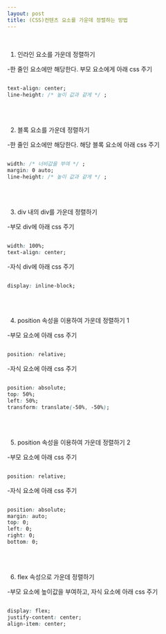 ```yaml
---
layout: post
title: (CSS)컨텐츠 요소를 가운데 정렬하는 방법
---
```


<br>

1. 인라인 요소를 가운데 정렬하기


-한 줄인 요소에만 해당한다.  부모 요소에게 아래 css 주기
 
``` css
 
text-align: center;
line-height: /* 높이 값과 같게 */ ;

```

<br>
<br>

2. 블록 요소를 가운데 정렬하기


-한 줄인 요소에만 해당한다. 해당 블록 요소에 아래 css 주기

``` css

width: /* 너비값을 부여 */ ;
margin: 0 auto;
line-height: /* 높이 값과 같게 */ ;

```

<br>
<br>

3. div 내의 div를 가운데 정렬하기


-부모 div에 아래 css 주기

``` css

width: 100%;
text-align: center;

```

-자식 div에 아래 css 주기

``` css

display: inline-block;

```

<br>
<br>

4. position 속성을 이용하여 가운데 정렬하기 1


-부모 요소에 아래 css 주기

``` css

position: relative;

```

-자식 요소에 아래 css 주기

``` css

position: absolute;
top: 50%;
left: 50%;
transform: translate(-50%, -50%);

```

<br>
<br>

5. position 속성을 이용하여 가운데 정렬하기 2


-부모 요소에 아래 css 주기

``` css

position: relative;

```

-자식 요소에 아래 css 주기

``` css

position: absolute;
margin: auto;
top: 0;
left: 0;
right: 0;
bottom: 0;

```

<br>
<br>

6. flex 속성으로 가운데 정렬하기


-부모 요소에 높이값을 부여하고, 자식 요소에 아래 css 주기

``` css

display: flex;
justify-content: center;
align-item: center;

```

<br>
